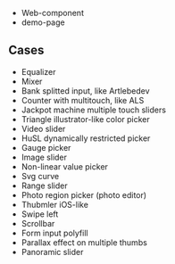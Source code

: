 * Web-component
* demo-page

## Cases

* Equalizer
* Mixer
* Bank splitted input, like Artlebedev
* Counter with multitouch, like ALS
* Jackpot machine multiple touch sliders
* Triangle illustrator-like color picker
* Video slider
* HuSL dynamically restricted picker
* Gauge picker
* Image slider
* Non-linear value picker
* Svg curve
* Range slider
* Photo region picker (photo editor)
* Thubmler iOS-like
* Swipe left
* Scrollbar
* Form input polyfill
* Parallax effect on multiple thumbs
* Panoramic slider